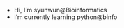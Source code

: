 - Hi, I’m syunwun@Bioinformatics
- I’m currently learning python@binfo

<!---
syunwun/syunwun is a ✨ special ✨ repository because its `README.md` (this file) appears on your GitHub profile.
You can click the Preview link to take a look at your changes.
--->
